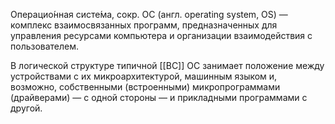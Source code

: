 Операцио́нная систе́ма, сокр. ОС (англ. operating system, OS) — комплекс взаимосвязанных программ, предназначенных для управления ресурсами компьютера и организации взаимодействия с пользователем.

В логической структуре типичной [[ВС]] ОС занимает положение между устройствами с их микроархитектурой, машинным языком и, возможно, собственными (встроенными) микропрограммами (драйверами) — с одной стороны — и прикладными программами с другой.